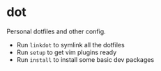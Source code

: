 # dot
Personal dotfiles and other config.
* Run `linkdot` to symlink all the dotfiles
* Run `setup` to get vim plugins ready
* Run `install` to install some basic dev packages
